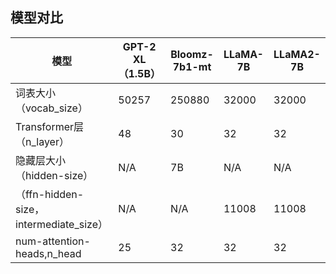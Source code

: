





## 模型对比


| 模型    | GPT-2 XL（1.5B）          | Bloomz-7b1-mt | LLaMA-7B      | LLaMA2-7B       |
| ---- | ---------- | ----- | ------------------- | ----------- |
| 词表大小（vocab_size）  | 50257     |  250880 |  32000 |   32000    |
| Transformer层（n_layer）  | 48     | 30  | 32  |    32   |
| 隐藏层大小（hidden-size）  | N/A       | 7B  | N/A  |      N/A      |
| （ffn-hidden-size，intermediate_size）      | N/A   | N/A    | 11008 |   11008       |
| num-attention-heads,n_head      | 25      | 32  | 32 |   32       |




